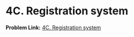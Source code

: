 # 4C. Registration system

**Problem Link:** [4C. Registration system](https://codeforces.com/problemset/problem/4/C)
